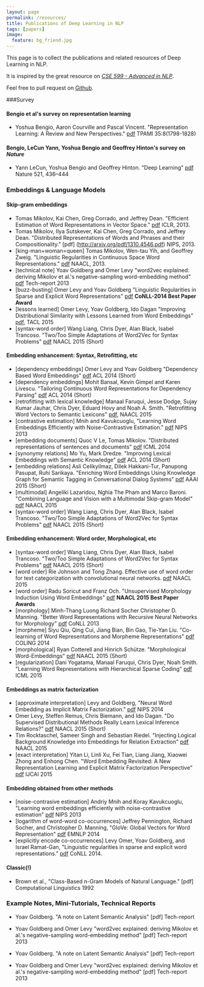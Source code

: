 ```yaml
---
layout: page
permalink: /resources/
title: Publications of Deep Learning in NLP
tags: [papers]
image:
  feature: bg_friend.jpg
---
```



This page is to collect the publications and related resources of Deep Learning in NLP.

It is inspired by the great resource on [*CSE 599 - Advanced in NLP*](http://homes.cs.washington.edu/~yejin/cse599.html).

Feel free to pull request on [Github](https://github.com/niangaotuantuan/Publications-of-Deep-Learning-in-NLP).



###Survey

#### Bengio et al's survey on representation learning
+ Yoshua Bengio, Aaron Courville and Pascal Vincent. "Representation Learning: A Review and New Perspectives." [pdf](http://arxiv.org/pdf/1206.5538v3.pdf) TPAMI 35:8(1798-1828)
#### Bengio, LeCun Yann, Yoshua Bengio and Geoffrey Hinton's survey on *Nature*
+ Yann LeCun, Yoshua Bengio	 and Geoffrey Hinton. "Deep Learning"
[pdf](http://download.csdn.net/detail/happytofly/8758755) Nature 521, 436–444

### Embeddings & Language Models
#### Skip-gram embeddings

+ Tomas Mikolov, Kai Chen, Greg Corrado, and Jeffrey Dean. "Efficient Estimation of Word Representations in Vector Space." [pdf](http://arxiv.org/pdf/1301.3781.pdf) ICLR, 2013. 
+ Tomas Mikolov, Ilya Sutskever, Kai Chen, Greg Corrado, and Jeffrey Dean. "Distributed Representations of Words and Phrases and their Compositionality." [pdf] (http://arxiv.org/pdf/1310.4546.pdf) NIPS, 2013. 
+ [king-man+woman=queen] Tomas Mikolov, Wen-tau Yih, and Geoffrey Zweig. "Linguistic Regularities in Continuous Space Word Representations." [pdf](http://research.microsoft.com/pubs/189726/rvecs.pdf) NAACL, 2013. 
+ [technical note] Yoav Goldberg and Omer Levy "word2vec explained: deriving Mikolov et al.'s negative-sampling word-embedding method" [pdf](http://www.cs.bgu.ac.il/~yoavg/publications/negative-sampling.pdf) Tech-report 2013 
+ [buzz-busting] Omer Levy and Yoav Goldberg "Linguistic Regularities in Sparse and Explicit Word Representations" [pdf](http://www.cs.bgu.ac.il/~yoavg/publications/conll2014analogies.pdf) **CoNLL-2014 Best Paper Award** 
+ [lessons learned] Omer Levy, Yoav Goldberg, Ido Dagan "Improving Distributional Similarity with Lessons Learned from Word Embeddings" [pdf](https://levyomer.files.wordpress.com/2015/03/improving-distributional-similarity-tacl-2015.pdf), TACL 2015
+ [syntax-word order] Wang Liang, Chris Dyer, Alan Black, Isabel Trancoso. "Two/Too Simple Adaptations of Word2Vec for Syntax Problems" [pdf](http://www.cs.cmu.edu/~lingwang/papers/naacl2015.pdf) NAACL 2015 (Short)

#### Embedding enhancement: Syntax, Retrofitting, etc
+ [dependency embeddings] Omer Levy and Yoav Goldberg "Dependency Based Word Embeddings" [pdf](http://www.cs.bgu.ac.il/~yoavg/publications/acl2014syntemb.pdf) ACL 2014 (Short) 
+ [dependency embeddings] Mohit Bansal, Kevin Gimpel and Karen Livescu. "Tailoring Continuous Word Representations for Dependency Parsing" [pdf](http://www.aclweb.org/anthology/P14-2131.pdf) ACL 2014 (Short)
+ [retrofitting with lexical knowledge] Manaal Faruqui, Jesse Dodge, Sujay Kumar Jauhar, Chris Dyer, Eduard Hovy and Noah A. Smith. "Retrofitting Word Vectors to Semantic Lexicons" [pdf](http://arxiv.org/pdf/1411.4166v4.pdf), NAACL 2015 
+ [contrastive estimation] Mnih and Kavukcuoglu, "Learning Word Embeddings Efficiently with Noise-Contrastive Estimation." [pdf](https://www.cs.toronto.edu/~amnih/papers/wordreps.pdf) NIPS 2013 
+ [embedding documents] Quoc V Le, Tomas Mikolov. "Distributed representations of sentences and documents" [pdf](http://jmlr.csail.mit.edu/proceedings/papers/v32/le14.pdf) ICML 2014 
+ [synonymy relations] Mo Yu, Mark Dredze. "Improving Lexical Embeddings with Semantic Knowledge" [pdf](http://www.cs.jhu.edu/~mdredze/publications/2014_acl_embeddings.pdf) ACL 2014 (Short)
+ [embedding relations] Asli Celikyilmaz, Dilek Hakkani-Tur, Panupong Pasupat, Ruhi Sarikaya. "Enriching Word Embeddings Using Knowledge Graph for Semantic Tagging in Conversational Dialog Systems" [pdf](http://research.microsoft.com/pubs/238362/Celikyilmaz.pdf) AAAI 2015 (Short)
+ [multimodal] Angeliki Lazaridou, Nghia The Pham and Marco Baroni. "Combining Language and Vision with a Multimodal Skip-gram Model" [pdf](http://arxiv.org/pdf/1501.02598v3.pdf) NAACL 2015
+ [syntax-word order] Wang Liang, Chris Dyer, Alan Black, Isabel Trancoso. "Two/Too Simple Adaptations of Word2Vec for Syntax Problems" [pdf](http://www.cs.cmu.edu/~lingwang/papers/naacl2015.pdf) NAACL 2015 (Short)

#### Embedding enhancement: Word order, Morphological, etc
+ [syntax-word order] Wang Liang, Chris Dyer, Alan Black, Isabel Trancoso. "Two/Too Simple Adaptations of Word2Vec for Syntax Problems" [pdf](http://www.cs.cmu.edu/~lingwang/papers/naacl2015.pdf) NAACL 2015 (Short)
+ [word order] Rie Johnson and Tong Zhang. Effective use of word order for text categorization with convolutional neural networks. [pdf](http://aclweb.org/anthology/N/N15/N15-1011.pdf) NAACL 2015
+ [word order] Radu Soricut and Franz Och. "Unsupervised Morphology Induction Using Word Embeddings" [pdf](http://aclweb.org/anthology/N/N15/N15-1186.pdf) **NAACL 2015 Best Paper Awards**
+ [morphology] Minh-Thang Luong Richard Socher Christopher D. Manning. "Better Word Representations with Recursive Neural Networks for Morphology" [pdf](http://nlp.stanford.edu/~lmthang/data/papers/conll13_morpho.pdf) CoNLL 2013
+ [morpheme] Siyu Qiu, Qing Cui, Jiang Bian, Bin Gao, Tie-Yan Liu. "Co-learning of Word Representations and Morpheme Representations" [pdf](http://www.aclweb.org/anthology/C14-1015) COLING 2014 
+ [morphological] Ryan Cotterell and Hinrich Schütze. "Morphological Word-Embeddings" [pdf](http://www.aclweb.org/anthology/N/N15/N15-1140.pdf) NAACL 2015 (Short)
+ [regularization] Dani Yogatama, Manaal Faruqui, Chris Dyer, Noah Smith. "Learning Word Representations with Hierarchical Sparse Coding" [pdf](http://arxiv.org/pdf/1406.2035.pdf) ICML 2015


#### Embeddings as matrix factorization
+ [approximate interpretation] Levy and Goldberg, "Neural Word Embedding as Implicit Matrix Factorization." [pdf](https://levyomer.files.wordpress.com/2014/09/neural-word-embeddings-as-implicit-matrix-factorization.pdf) NIPS 2014 
+ Omer Levy, Steffen Remus, Chris Biemann, and Ido Dagan. "Do Supervised Distributional Methods Really Learn Lexical Inference Relations?" [pdf](https://levyomer.files.wordpress.com/2015/03/do-supervised-distributional-models-naacl-2015.pdf) NAACL 2015 (Short)
+ Tim Rocktaschel, Sameer Singh and Sebastian Riedel. "Injecting Logical Background Knowledge into Embeddings for Relation Extraction" [pdf](http://rockt.github.io/pdf/rocktaschel2015injecting.pdf) NAACL 2015
+ [exact interpretation] Yitan Li, Linli Xu, Fei Tian, Liang Jiang, Xiaowei Zhong and Enhong Chen. "Word Embedding Revisited: A New Representation Learning and Explicit Matrix Factorization Perspective" [pdf](http://home.ustc.edu.cn/~etali/papers/EMF-IJCAI2015.pdf) IJCAI 2015

#### Embedding obtained from other methods
+ [noise-contrasive estimation] Andriy Mnih and Koray Kavukcuoglu, "Learning word embeddings efficiently with noise-contrastive estimation" [pdf](https://www.cs.toronto.edu/~amnih/papers/wordreps.pdf) NIPS 2013
+ [logarithm of word-word co-occurrences] Jeffrey Pennington, Richard Socher, and Christopher D. Manning, "GloVe: Global Vectors for Word Representation" [pdf](http://llcao.net/cu-deeplearning15/presentation/nn-pres.pdf) EMNLP 2014
+ [explicitly encode co-occurrences] Levy Omer, Yoav Goldberg, and Israel Ramat-Gan, "Linguistic regularities in sparse and explicit word representations." [pdf](http://anthology.aclweb.org/W/W14/W14-16.pdf#page=181) CoNLL 2014.

#### Classic(!)
+ Brown et al., "Class-Based n-Gram Models of Natural Language." [pdf] Computational Linguistics 1992

### Example Notes, Mini-Tutorials, Technical Reports

+ Yoav Goldberg. "A note on Latent Semantic Analysis" [pdf] Tech-report 
+ Yoav Goldberg and Omer Levy "word2vec explained: deriving Mikolov et al.'s negative-sampling word-embedding method" [pdf] Tech-report 2013

+ Yoav Goldberg. "A note on Latent Semantic Analysis" [pdf] Tech-report 
+ Yoav Goldberg and Omer Levy "word2vec explained: deriving Mikolov et al.'s negative-sampling word-embedding method" [pdf] Tech-report 2013
